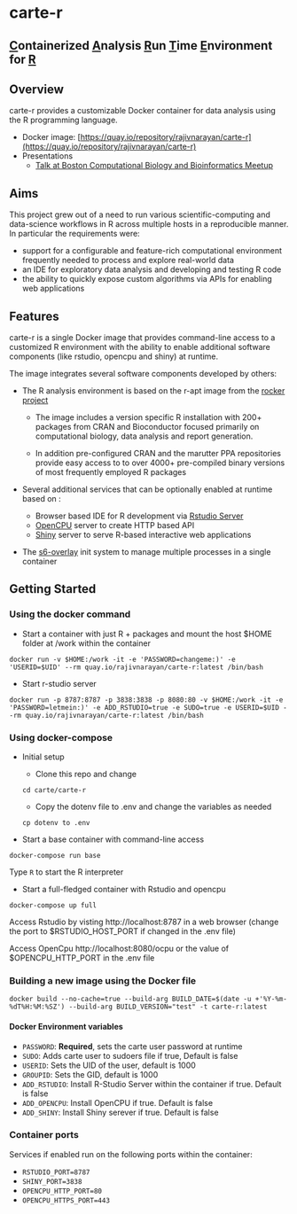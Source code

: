 # carte-r 

## <u>C</u>ontainerized <u>A</u>nalysis <u>R</u>un <u>T</u>ime <u>E</u>nvironment for <u>R</u>

## Overview 
carte-r provides a customizable Docker container for data analysis using the R programming language.

- Docker image: [https://quay.io/repository/rajivnarayan/carte-r](https://quay.io/repository/rajivnarayan/carte-r)
- Presentations
  - [Talk at Boston Computational Biology and Bioinformatics Meetup](https://docs.google.com/presentation/d/12IYun6xaBOPVdTIMsmFnTdH7LfP26pOV0ZBdzP4MEsY/edit?usp=sharing)

## Aims

This project grew out of a need to run various scientific-computing and data-science workflows in R across multiple hosts in a reproducible manner. In particular the requirements were:

* support for a configurable and feature-rich computational environment frequently needed to process and explore real-world data
* an IDE for exploratory data analysis and developing and testing R code
* the ability to quickly expose custom algorithms via APIs for enabling web applications


## Features

carte-r is a single Docker image that provides command-line access to a customized R environment with the ability to enable additional software components (like rstudio, opencpu and shiny) at runtime.

The image integrates several software components developed by others:

* The R analysis environment is based on the r-apt image from the [rocker project](https://github.com/rocker-org/rocker)

  * The image includes a version specific R installation with 200+ packages from CRAN and Bioconductor focused primarily on computational biology, data analysis and report generation.

  * In addition pre-configured CRAN and the marutter PPA repositories provide easy access to to over 4000+ pre-compiled binary versions of most frequently employed R packages

* Several additional services that can be optionally enabled at runtime based on :
  * Browser based IDE for R development via [Rstudio Server]()
  * [OpenCPU](https://www.opencpu.org/) server to create HTTP based API 
  * [Shiny](https://rstudio.com/products/shiny/shiny-server/) server to serve R-based interactive web applications

* The [s6-overlay](https://github.com/just-containers/s6-overlay) init system to manage multiple processes in a single container

## Getting Started

### Using the docker command

* Start a container with just R + packages and mount the host $HOME folder at /work within the container

`docker run -v $HOME:/work -it -e 'PASSWORD=changeme:)' -e 'USERID=$UID' --rm quay.io/rajivnarayan/carte-r:latest /bin/bash `

* Start r-studio server

`docker run -p 8787:8787 -p 3838:3838 -p 8080:80 -v $HOME:/work -it -e 'PASSWORD=letmein:)' -e ADD_RSTUDIO=true -e SUDO=true -e USERID=$UID --rm quay.io/rajivnarayan/carte-r:latest /bin/bash`

### Using docker-compose

* Initial setup
	* Clone this repo and change 

	`cd carte/carte-r`

	* Copy the dotenv file to .env and change the variables as needed

	`cp dotenv to .env`

* Start a base container with command-line access

`docker-compose run base`

Type `R` to start the R interpreter

* Start a full-fledged container with Rstudio and opencpu

`docker-compose up full`

Access Rstudio by visting http://localhost:8787 in a web browser (change the port to $RSTUDIO_HOST_PORT if changed in the .env file)

Access OpenCpu http://localhost:8080/ocpu or the value of $OPENCPU_HTTP_PORT in the .env file

### Building a new image using the Docker file

`docker build --no-cache=true --build-arg BUILD_DATE=$(date -u +'%Y-%m-%dT%H:%M:%SZ') --build-arg BUILD_VERSION="test" -t carte-r:latest`

#### Docker Environment variables

- `PASSWORD`: **Required**, sets the carte user password at runtime 
- `SUDO`: Adds carte user to sudoers file if true, Default is false
- `USERID`: Sets the UID of the user, default is 1000
- `GROUPID`: Sets the GID, default is 1000
- `ADD_RSTUDIO`: Install R-Studio Server within the container if true. Default is false
- `ADD_OPENCPU`: Install OpenCPU if true. Default is false
- `ADD_SHINY`: Install Shiny serever if true. Default is false

### Container ports
Services if enabled run on the following ports within the container:

- `RSTUDIO_PORT=8787`
- `SHINY_PORT=3838`
- `OPENCPU_HTTP_PORT=80`
- `OPENCPU_HTTPS_PORT=443`

